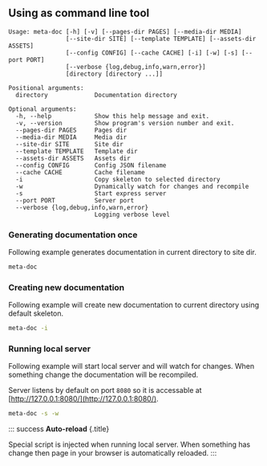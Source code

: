 ## Using as command line tool

```plain
Usage: meta-doc [-h] [-v] [--pages-dir PAGES] [--media-dir MEDIA]
                [--site-dir SITE] [--template TEMPLATE] [--assets-dir ASSETS]
                [--config CONFIG] [--cache CACHE] [-i] [-w] [-s] [--port PORT]
                [--verbose {log,debug,info,warn,error}]
                [directory [directory ...]]

Positional arguments:
  directory             Documentation directory

Optional arguments:
  -h, --help            Show this help message and exit.
  -v, --version         Show program's version number and exit.
  --pages-dir PAGES     Pages dir
  --media-dir MEDIA     Media dir
  --site-dir SITE       Site dir
  --template TEMPLATE   Template dir
  --assets-dir ASSETS   Assets dir
  --config CONFIG       Config JSON filename
  --cache CACHE         Cache filename
  -i                    Copy skeleton to selected directory
  -w                    Dynamically watch for changes and recompile
  -s                    Start express server
  --port PORT           Server port
  --verbose {log,debug,info,warn,error}
                        Logging verbose level
```

### Generating documentation once

Following example generates documentation in current directory to site dir.

```bash
meta-doc
```

### Creating new documentation
Following example will create new documentation to current directory using default skeleton.
```bash
meta-doc -i
```

### Running local server
Following example will start local server and will watch for changes. When something change the documentation will be recompiled.

Server listens by default on port `8080` so it is accessable at [http://127.0.0.1:8080/](http://127.0.0.1:8080/).

```bash
meta-doc -s -w
```

::: success
**Auto-reload** {.title}

Special script is injected when running local server. When something has change then page in your browser is automatically reloaded.
:::